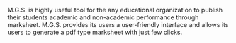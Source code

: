 M.G.S. is highly useful tool for the any educational organization to publish their students academic and non-academic performance through marksheet.
M.G.S. provides its users a user-friendly interface and allows its users to generate a pdf type marksheet with just few clicks.
